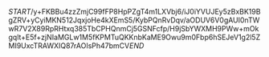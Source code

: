 $START$/y+FKBBu4zzZmjC99fFP8HpPZgT4m1LXVbj6/iJ0iYVUJEy5zBxBK19BgZRV+yCyiMKN512JqxjoHe4kXEmS5/KybPQnRvDqv/aODUV6V0gAUI0nTWwR7V2X89RpRHtxq385TbCPHQnmCj5GSNFcfp/H9jSbYWXMH9PWw+mOkgqlt+E5f+zjNIaMGLw1M5fKPMTuQKKnbKaME9Owu9m0Fbp6hSEJeV1g2l5ZMI9UxcTRAWXIQ87rAOIsPh47bmCV$END$